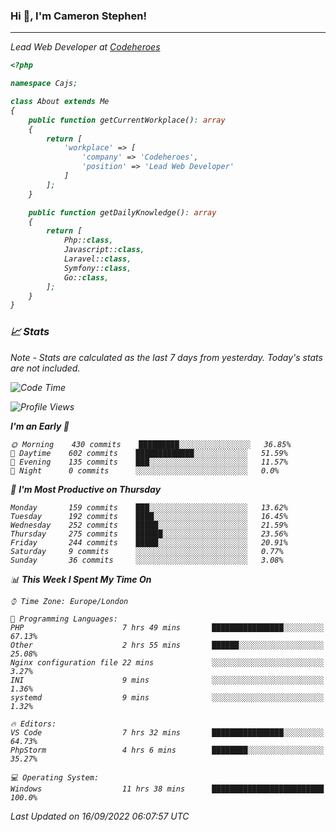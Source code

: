 ### Hi 👋, I'm Cameron Stephen!
<hr>
<p><em>Lead Web Developer at <a href="https://codeheroes.co.uk">Codeheroes</a></p>


```php
<?php

namespace Cajs;

class About extends Me
{
    public function getCurrentWorkplace(): array
    {
        return [
            'workplace' => [
                'company' => 'Codeheroes',
                'position' => 'Lead Web Developer'
            ]
        ];
    }

    public function getDailyKnowledge(): array
    {
        return [
            Php::class,
            Javascript::class,
            Laravel::class,
            Symfony::class,
            Go::class,
        ];
    }
}
```

### 📈 Stats
<p><em>Note - Stats are calculated as the last 7 days from yesterday. Today's stats are not included.</em></p>


<!--START_SECTION:waka-->
![Code Time](http://img.shields.io/badge/Code%20Time-3%2C115%20hrs%2015%20mins-blue)

![Profile Views](http://img.shields.io/badge/Profile%20Views-0-blue)

**I'm an Early 🐤** 

```text
🌞 Morning    430 commits    █████████░░░░░░░░░░░░░░░░   36.85% 
🌆 Daytime    602 commits    █████████████░░░░░░░░░░░░   51.59% 
🌃 Evening    135 commits    ███░░░░░░░░░░░░░░░░░░░░░░   11.57% 
🌙 Night      0 commits      ░░░░░░░░░░░░░░░░░░░░░░░░░   0.0%

```
📅 **I'm Most Productive on Thursday** 

```text
Monday       159 commits    ███░░░░░░░░░░░░░░░░░░░░░░   13.62% 
Tuesday      192 commits    ████░░░░░░░░░░░░░░░░░░░░░   16.45% 
Wednesday    252 commits    █████░░░░░░░░░░░░░░░░░░░░   21.59% 
Thursday     275 commits    ██████░░░░░░░░░░░░░░░░░░░   23.56% 
Friday       244 commits    █████░░░░░░░░░░░░░░░░░░░░   20.91% 
Saturday     9 commits      ░░░░░░░░░░░░░░░░░░░░░░░░░   0.77% 
Sunday       36 commits     ░░░░░░░░░░░░░░░░░░░░░░░░░   3.08%

```


📊 **This Week I Spent My Time On** 

```text
⌚︎ Time Zone: Europe/London

💬 Programming Languages: 
PHP                      7 hrs 49 mins       ████████████████░░░░░░░░░   67.13% 
Other                    2 hrs 55 mins       ██████░░░░░░░░░░░░░░░░░░░   25.08% 
Nginx configuration file 22 mins             ░░░░░░░░░░░░░░░░░░░░░░░░░   3.27% 
INI                      9 mins              ░░░░░░░░░░░░░░░░░░░░░░░░░   1.36% 
systemd                  9 mins              ░░░░░░░░░░░░░░░░░░░░░░░░░   1.32%

🔥 Editors: 
VS Code                  7 hrs 32 mins       ████████████████░░░░░░░░░   64.73% 
PhpStorm                 4 hrs 6 mins        ████████░░░░░░░░░░░░░░░░░   35.27%

💻 Operating System: 
Windows                  11 hrs 38 mins      █████████████████████████   100.0%

```


 Last Updated on 16/09/2022 06:07:57 UTC
<!--END_SECTION:waka-->
